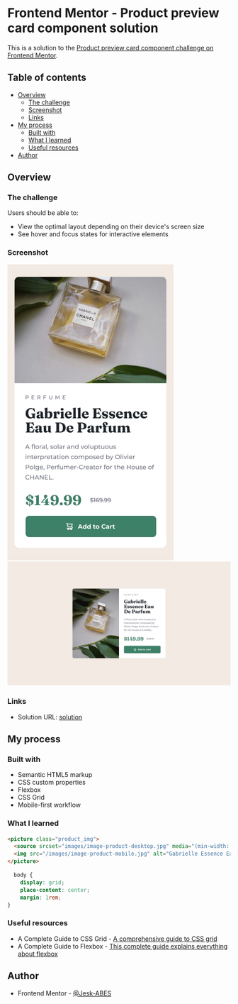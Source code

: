 # Frontend Mentor - Product preview card component solution

This is a solution to the [Product preview card component challenge on Frontend Mentor](https://www.frontendmentor.io/challenges/product-preview-card-component-GO7UmttRfa). 

## Table of contents

- [Overview](#overview)
  - [The challenge](#the-challenge)
  - [Screenshot](#screenshot)
  - [Links](#links)
- [My process](#my-process)
  - [Built with](#built-with)
  - [What I learned](#what-i-learned)
  <!-- - [Continued development](#continued-development) -->
  - [Useful resources](#useful-resources)
- [Author](#author)

## Overview

### The challenge

Users should be able to:

- View the optimal layout depending on their device's screen size
- See hover and focus states for interactive elements

### Screenshot

![](design/mobile-design.jpg)
![](design/desktop-design.jpg)

### Links

- Solution URL: [solution](https://641c8b67ee28a311330f307c--meek-florentine-236e92.netlify.app/)

## My process

### Built with

- Semantic HTML5 markup
- CSS custom properties
- Flexbox
- CSS Grid
- Mobile-first workflow

### What I learned

```html
<picture class="product_img">
  <source srcset="images/image-product-desktop.jpg" media="(min-width: 600px)">
  <img src="/images/image-product-mobile.jpg" alt="Gabrielle Essence Eau De Parfum">
</picture>
```

```css
  body {
    display: grid;
    place-content: center;
    margin: 1rem;
}
```

<!-- ### Continued development

Use this section to outline areas that you want to continue focusing on in future projects. These could be concepts you're still not completely comfortable with or techniques you found useful that you want to refine and perfect. -->

### Useful resources

- A Complete Guide to CSS Grid  - [A comprehensive guide to CSS grid](https://css-tricks.com/snippets/css/complete-guide-grid/)
- A Complete Guide to Flexbox   - [This complete guide explains everything about flexbox](https://css-tricks.com/snippets/css/a-guide-to-flexbox/)  

## Author

- Frontend Mentor - [@Jesk-ABES](https://www.frontendmentor.io/profile/Jesk-ABES)

